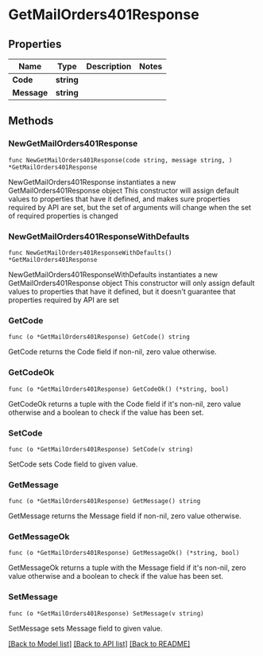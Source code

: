 # GetMailOrders401Response

## Properties

Name | Type | Description | Notes
------------ | ------------- | ------------- | -------------
**Code** | **string** |  | 
**Message** | **string** |  | 

## Methods

### NewGetMailOrders401Response

`func NewGetMailOrders401Response(code string, message string, ) *GetMailOrders401Response`

NewGetMailOrders401Response instantiates a new GetMailOrders401Response object
This constructor will assign default values to properties that have it defined,
and makes sure properties required by API are set, but the set of arguments
will change when the set of required properties is changed

### NewGetMailOrders401ResponseWithDefaults

`func NewGetMailOrders401ResponseWithDefaults() *GetMailOrders401Response`

NewGetMailOrders401ResponseWithDefaults instantiates a new GetMailOrders401Response object
This constructor will only assign default values to properties that have it defined,
but it doesn't guarantee that properties required by API are set

### GetCode

`func (o *GetMailOrders401Response) GetCode() string`

GetCode returns the Code field if non-nil, zero value otherwise.

### GetCodeOk

`func (o *GetMailOrders401Response) GetCodeOk() (*string, bool)`

GetCodeOk returns a tuple with the Code field if it's non-nil, zero value otherwise
and a boolean to check if the value has been set.

### SetCode

`func (o *GetMailOrders401Response) SetCode(v string)`

SetCode sets Code field to given value.


### GetMessage

`func (o *GetMailOrders401Response) GetMessage() string`

GetMessage returns the Message field if non-nil, zero value otherwise.

### GetMessageOk

`func (o *GetMailOrders401Response) GetMessageOk() (*string, bool)`

GetMessageOk returns a tuple with the Message field if it's non-nil, zero value otherwise
and a boolean to check if the value has been set.

### SetMessage

`func (o *GetMailOrders401Response) SetMessage(v string)`

SetMessage sets Message field to given value.



[[Back to Model list]](../README.md#documentation-for-models) [[Back to API list]](../README.md#documentation-for-api-endpoints) [[Back to README]](../README.md)


